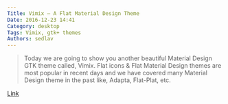 ```yaml
---
Title: Vimix – A Flat Material Design Theme
Date: 2016-12-23 14:41
Category: desktop
Tags: Vimix, gtk+ themes
Authors: sedlav
---
```


> Today we are going to show you another beautiful Material Design GTK theme called, Vimix. Flat icons & Flat Material Design themes are most popular in recent days and we have covered many Material Design theme in the past like, Adapta, Flat-Plat, etc.

[Link](http://www.2daygeek.com/install-vimix-gtk-theme-on-ubuntu-fedora-debian-opensuse-manjaro-arch-linux-mint/)
